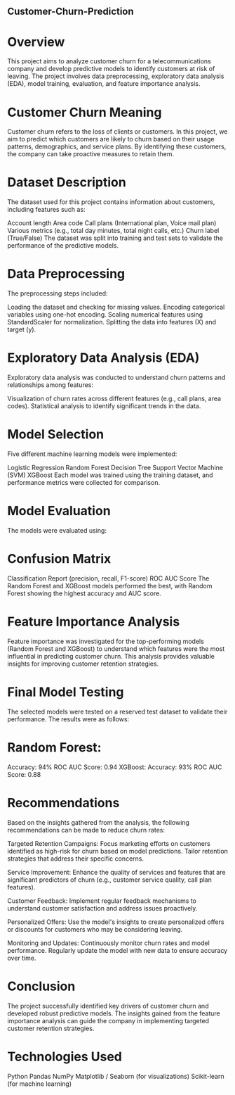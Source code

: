 ## Customer-Churn-Prediction

# Overview

This project aims to analyze customer churn for a telecommunications company and develop predictive models to identify customers at risk of leaving. The project involves data preprocessing, exploratory data analysis (EDA), model training, evaluation, and feature importance analysis.

# Customer Churn Meaning
Customer churn refers to the loss of clients or customers. In this project, we aim to predict which customers are likely to churn based on their usage patterns, demographics, and service plans. By identifying these customers, the company can take proactive measures to retain them.

# Dataset Description
The dataset used for this project contains information about customers, including features such as:

Account length
Area code
Call plans (International plan, Voice mail plan)
Various metrics (e.g., total day minutes, total night calls, etc.)
Churn label (True/False)
The dataset was split into training and test sets to validate the performance of the predictive models.

# Data Preprocessing
The preprocessing steps included:

Loading the dataset and checking for missing values.
Encoding categorical variables using one-hot encoding.
Scaling numerical features using StandardScaler for normalization.
Splitting the data into features (X) and target (y).

# Exploratory Data Analysis (EDA)
Exploratory data analysis was conducted to understand churn patterns and relationships among features:

Visualization of churn rates across different features (e.g., call plans, area codes).
Statistical analysis to identify significant trends in the data.

# Model Selection
Five different machine learning models were implemented:

Logistic Regression
Random Forest
Decision Tree
Support Vector Machine (SVM)
XGBoost
Each model was trained using the training dataset, and performance metrics were collected for comparison.

# Model Evaluation
The models were evaluated using:

# Confusion Matrix
Classification Report (precision, recall, F1-score)
ROC AUC Score
The Random Forest and XGBoost models performed the best, with Random Forest showing the highest accuracy and AUC score.

# Feature Importance Analysis
Feature importance was investigated for the top-performing models (Random Forest and XGBoost) to understand which features were the most influential in predicting customer churn. This analysis provides valuable insights for improving customer retention strategies.

# Final Model Testing
The selected models were tested on a reserved test dataset to validate their performance. The results were as follows:

# Random Forest:
Accuracy: 94%
ROC AUC Score: 0.94
XGBoost:
Accuracy: 93%
ROC AUC Score: 0.88

# Recommendations
Based on the insights gathered from the analysis, the following recommendations can be made to reduce churn rates:

Targeted Retention Campaigns: Focus marketing efforts on customers identified as high-risk for churn based on model predictions. Tailor retention strategies that address their specific concerns.

Service Improvement: Enhance the quality of services and features that are significant predictors of churn (e.g., customer service quality, call plan features).

Customer Feedback: Implement regular feedback mechanisms to understand customer satisfaction and address issues proactively.

Personalized Offers: Use the model's insights to create personalized offers or discounts for customers who may be considering leaving.

Monitoring and Updates: Continuously monitor churn rates and model performance. Regularly update the model with new data to ensure accuracy over time.

# Conclusion
The project successfully identified key drivers of customer churn and developed robust predictive models. The insights gained from the feature importance analysis can guide the company in implementing targeted customer retention strategies.

# Technologies Used

Python
Pandas
NumPy
Matplotlib / Seaborn (for visualizations)
Scikit-learn (for machine learning)

